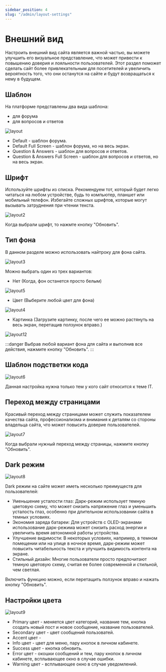 ```yaml
---
sidebar_position: 4
slug: "/admin/layout-settings"
---
```


# Внешний вид

Настроить внешний вид сайта является важной частью, вы можете улучшить его визуальное представление, что может привести к повышению доверия и лояльности пользователей. Этот раздел поможет сделать сайт более привлекательным для посетителей и увеличить вероятность того, что они останутся на сайте и будут возвращаться к нему в будущем.

## Шаблон

На платформе представлены два вида шаблона:

- для форума
- для вопросов и ответов

![layout](/img/layout.png)

- Default - шаблон форума.
- Default Full Screen - шаблон форума, но на весь экран.
- Question & Answers - шаблон для вопросов и ответов.
- Question & Answers Full Screen - шаблон для вопросов и ответов, но на весь экран.

## Шрифт

Используйте шрифты из списка. Рекомендуем тот, который будет легко читаться на любом устройстве, будь то компьютер, планшет или мобильный телефон. Избегайте сложных шрифтов, которые могут вызывать затруднения при чтении текста.

![layout2](/img/layout2.png)

Когда выбрали шрифт, то нажмте кнопку "Обновить".

## Тип фона

В данном разделе можно использовать найтроку для фона сайта.

![layout3](/img/layout3.png)

Можно выбрать один из трех вариантов:

- Нет (Когда, фон останется просто белым)

![layout5](/img/layout5.png)

- Цвет (Выберите любой цвет для фона)

![layout4](/img/layout4.png)

- Картинка (Загрузите картинку, после чего ее можно растянуть на весь экран, перетащив ползунок вправо.)

![layout12](/img/layout12.png)

:::danger
Выбрав любой вариант фона для сайта и выполнив все действия, нажмите кнопку "Обновить".
:::

## Шаблон подстветки кода

![layout6](/img/layout6.png)

Данная настройка нужна только тем у кого сайт относится к теме IT.

## Переход между страницами

Красивый переход между страницами может служить показателем качества сайта, профессионализма и внимания к деталям со стороны владельца сайта, что может повысить доверие пользователей.

![layout7](/img/layout7.png)

Когда выбрали нужный переход между страницы, нажмите кнопку "Обновить".

## Dark режим

![layout8](/img/layout8.png)

Dark режим на сайте может иметь несколько преимуществ для пользователей:

- Уменьшение усталости глаз: Дарк-режим использует темную цветовую схему, что может снизить напряжение глаз и уменьшить усталость глаз, особенно при длительном использовании сайта в темных условиях.
- Экономия заряда батареи: Для устройств с OLED-экранами использование дарк-режима может снизить расход энергии и увеличить время автономной работы устройства.
- Улучшение видимости: В некоторых условиях, например, в темном помещении или на улице в ночное время, дарк-режим может повысить читабельность текста и улучшить видимость контента на экране.
- Стильный дизайн: Многие пользователи просто предпочитают темную цветовую схему, считая ее более современной и стильной, чем светлая.

Включить функцию можно, если перетащить ползунок вправо и нажать кнопку "Обновить".

## Настройки цвета

![layout9](/img/layout9.png)

- Primary цвет - меняется цвет категорий, название тем, кнопка создать новый пост и новое сообщение, название пользователей.
- Secondary цвет - цвет сообщений пользоватей.
- Accent цвет -
- Info цвет - цвет для меню, пару кнопок в личном кабинете.
- Success цвет - кнопка обновить.
- Error цвет - окошки сообщений и тем, пару кнопок в личном кабинете, всплывающее окно в случае ошибки.
- Warning цвет - всплывающее окно в случае уведомлений.
